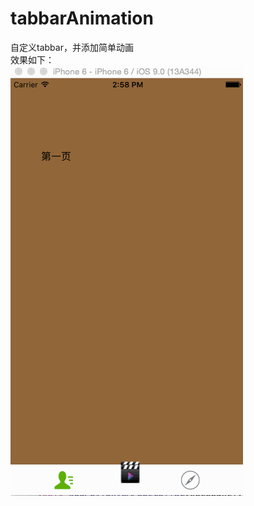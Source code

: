 # tabbarAnimation
自定义tabbar，并添加简单动画
</br>效果如下：
</br>
![image](https://github.com/Apologize327/imageFolder/blob/master/tabbarAnimation.gif)
